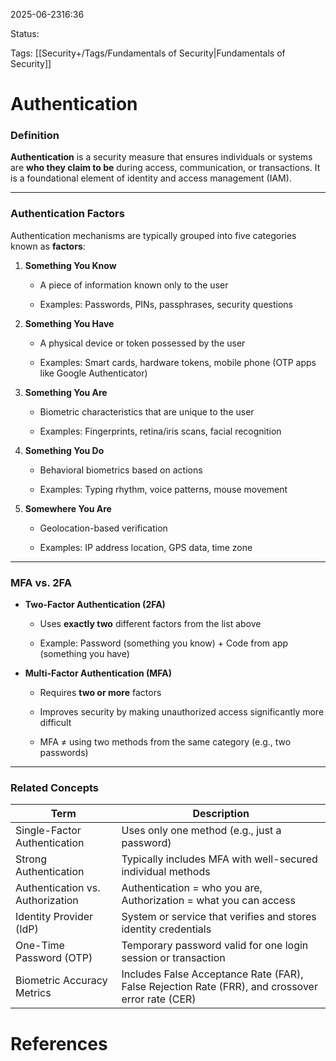
2025-06-2316:36

Status:

Tags: [[Security+/Tags/Fundamentals of Security|Fundamentals of Security]]


# Authentication

### Definition

**Authentication** is a security measure that ensures individuals or systems are **who they claim to be** during access, communication, or transactions. It is a foundational element of identity and access management (IAM).

---

### Authentication Factors

Authentication mechanisms are typically grouped into five categories known as **factors**:

1. **Something You Know**
    
    - A piece of information known only to the user
        
    - Examples: Passwords, PINs, passphrases, security questions
        
2. **Something You Have**
    
    - A physical device or token possessed by the user
        
    - Examples: Smart cards, hardware tokens, mobile phone (OTP apps like Google Authenticator)
        
3. **Something You Are**
    
    - Biometric characteristics that are unique to the user
        
    - Examples: Fingerprints, retina/iris scans, facial recognition
        
4. **Something You Do**
    
    - Behavioral biometrics based on actions
        
    - Examples: Typing rhythm, voice patterns, mouse movement
        
5. **Somewhere You Are**
    
    - Geolocation-based verification
        
    - Examples: IP address location, GPS data, time zone
        

---

### MFA vs. 2FA

- **Two-Factor Authentication (2FA)**
    
    - Uses **exactly two** different factors from the list above
        
    - Example: Password (something you know) + Code from app (something you have)
        
- **Multi-Factor Authentication (MFA)**
    
    - Requires **two or more** factors
        
    - Improves security by making unauthorized access significantly more difficult
        
    - MFA ≠ using two methods from the same category (e.g., two passwords)
        

---

### Related Concepts

|Term|Description|
|---|---|
|Single-Factor Authentication|Uses only one method (e.g., just a password)|
|Strong Authentication|Typically includes MFA with well-secured individual methods|
|Authentication vs. Authorization|Authentication = who you are, Authorization = what you can access|
|Identity Provider (IdP)|System or service that verifies and stores identity credentials|
|One-Time Password (OTP)|Temporary password valid for one login session or transaction|
|Biometric Accuracy Metrics|Includes False Acceptance Rate (FAR), False Rejection Rate (FRR), and crossover error rate (CER)|


# References